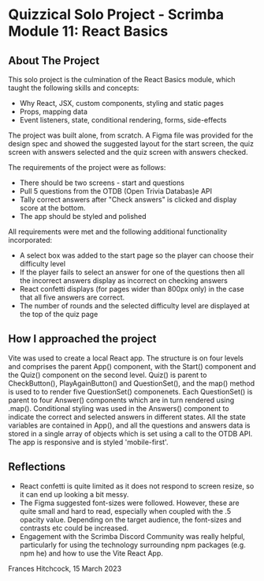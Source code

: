 # Quizzical Solo Project - Scrimba Module 11: React Basics 

## About The Project

This solo project is the culmination of the React Basics module, which taught the following skills and concepts:

- Why React, JSX, custom components, styling and static pages
- Props, mapping data
- Event listeners, state, conditional rendering, forms, side-effects

The project was built alone, from scratch. A Figma file was provided for the design spec and showed the suggested layout for the start screen, the quiz screen with answers selected and the quiz screen with answers checked.

The requirements of the project were as follows:

- There should be two screens - start and questions
- Pull 5 questions from the OTDB (Open Trivia Databas)e API
- Tally correct answers after "Check answers" is clicked and display score at the bottom.
- The app should be styled and polished

All requirements were met and the following additional functionality incorporated:

- A select box was added to the start page so the player can choose their difficulty level
- If the player fails to select an answer for one of the questions then all the incorrect answers display as incorrect on checking answers
- React confetti displays (for pages wider than 800px only) in the case that all five answers are correct.
- The number of rounds and the selected difficulty level are displayed at the top of the quiz page

## How I approached the project

Vite was used to create a local React app. The structure is on four levels and comprises the parent App() component, with the Start() component and the Quiz() component on the second level. Quiz() is parent to CheckButton(), PlayAgainButton() and QuestionSet(), and the map() method is used to to render five QuestionSet() componenets. Each QuestionSet() is parent to four Answer() components which are in turn rendered using .map(). Conditional styling was used in the Answers() component to indicate the correct and selected answers in different states.
All the state variables are contained in App(), and all the questions and answers data is stored in a single array of objects which is set using a call to the OTDB API.
The app is responsive and is styled 'mobile-first'.

## Reflections

- React confetti is quite limited as it does not respond to screen resize, so it can end up looking a bit messy.
- The Figma suggested font-sizes were followed. However, these are quite small and hard to read, especially when coupled with the .5 opacity value. Depending on the target audience, the font-sizes and contrasts etc could be increased.
- Engagement with the Scrimba Discord Community was really helpful, particularly for using the technology surrounding npm packages (e.g. npm he) and how to use the Vite React App.  

Frances Hitchcock, 15 March 2023

